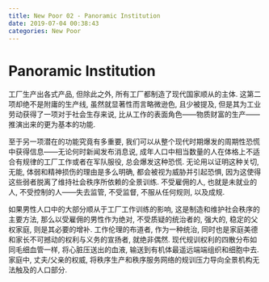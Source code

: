 ```yaml
---
title: New Poor 02 - Panoramic Institution
date: 2019-07-04 00:38:43
categories: New Poor
---
```

# Panoramic Institution

<!--more-->

工厂生产出各式产品, 但除此之外, 所有工厂都制造了现代国家顺从的主体. 这第二项却绝不是附庸的生产线, 虽然就显著性而言略微逊色, 且少被提及, 但是其为工业劳动获得了一项对于社会生存来说, 比从工作的表面角色——物质财富的生产——推演出来的更为基本的功能.

至于另一项潜在的功能究竟有多重要, 我们可以从整个现代时期爆发的周期性恐慌中获得信息——无论何时新闻发布消息说, 成年人口中相当数量的人在体格上不适合有规律的工厂工作或者在军队服役, 总会爆发这种恐慌. 无论用以证明这种关切, 无能, 体弱和精神损伤的理由是多么明确, 都会被视为威胁并引起恐惧, 因为这使得这些弱者脱离了维持社会秩序所依赖的全景训练. 不受雇佣的人, 也就是未就业的人, 不受控制的人——失去监管, 不受监督, 不服从任何规则, 以及成规.

如果男性人口中的大部分顺从于工厂工作训练的影响, 这是制造和维护社会秩序的主要方法, 那么以受雇佣的男性作为绝对, 不受质疑的统治者的, 强大的, 稳定的父权家庭, 则是其必要的增补. 工作伦理的布道者, 作为一种统治, 同时也是家庭美德和家长不可撼动的权利与义务的宣扬者, 就绝非偶然. 现代规训权利的四散分布如同毛细血管一样, 将心脏压送出的血液, 输送到有机体最遥远端端组织和细胞中去. 家庭中, 丈夫/父亲的权威, 将秩序生产和秩序服务网络的规训压力导向全景机构无法触及的人口部分.